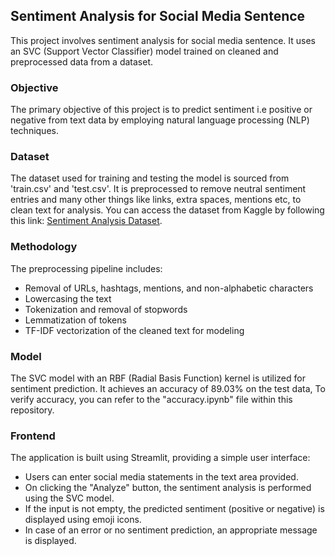 ## Sentiment Analysis for Social Media Sentence

This project involves sentiment analysis for social media sentence. It uses an SVC (Support Vector Classifier) model trained on cleaned and preprocessed data from a dataset.

### Objective

The primary objective of this project is to predict sentiment i.e positive or negative from text data by employing natural language processing (NLP) techniques.

### Dataset

The dataset used for training and testing the model is sourced from 'train.csv' and 'test.csv'. It is preprocessed to remove neutral sentiment entries and many other things like links, extra spaces, mentions etc, to clean text for analysis.
You can access the dataset from Kaggle by following this link: [Sentiment Analysis Dataset](https://www.kaggle.com/datasets/abhi8923shriv/sentiment-analysis-dataset).


### Methodology

The preprocessing pipeline includes:
- Removal of URLs, hashtags, mentions, and non-alphabetic characters
- Lowercasing the text
- Tokenization and removal of stopwords
- Lemmatization of tokens
- TF-IDF vectorization of the cleaned text for modeling

### Model

The SVC model with an RBF (Radial Basis Function) kernel is utilized for sentiment prediction. It achieves an accuracy of 89.03% on the test data, To verify accuracy, you can refer to the "accuracy.ipynb" file within this repository.

### Frontend

The application is built using Streamlit, providing a simple user interface:
- Users can enter social media statements in the text area provided.
- On clicking the "Analyze" button, the sentiment analysis is performed using the SVC model.
- If the input is not empty, the predicted sentiment (positive or negative) is displayed using emoji icons.
- In case of an error or no sentiment prediction, an appropriate message is displayed.


